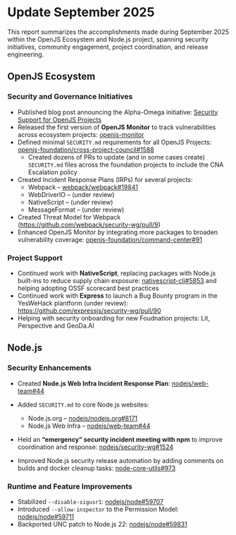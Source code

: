 # Update September 2025

This report summarizes the accomplishments made during September 2025 within the OpenJS Ecosystem and Node.js project, spanning security initiatives, community engagement, project coordination, and release engineering.

## OpenJS Ecosystem

### Security and Governance Initiatives

* Published blog post announcing the Alpha-Omega initiative: [Security Support for OpenJS Projects](https://openjsf.org/blog/security-support-for-openjs-projects)
* Released the first version of **OpenJS Monitor** to track vulnerabilities across ecosystem projects: [openjs-monitor](https://github.com/RafaelGSS/openjs-monitor)
* Defined minimal `SECURITY.md` requirements for all OpenJS Projects: [openjs-foundation/cross-project-council#1588](https://github.com/openjs-foundation/cross-project-council/pull/1588)
    * Created dozens of PRs to update (and in some cases create) `SECURITY.md` files across the foundation projects to include the CNA Escalation policy
* Created Incident Response Plans (IRPs) for several projects:
  * Webpack – [webpack/webpack#19841](https://github.com/webpack/webpack/pull/19841)
  * WebDriverIO – (under review)
  * NativeScript – (under review)
  * MessageFormat – (under review)
* Created Threat Model for Webpack (https://github.com/webpack/security-wg/pull/9)
* Enhanced OpenJS Monitor by integrating more packages to broaden vulnerability coverage: [openjs-foundation/command-center#91](https://github.com/openjs-foundation/command-center/pull/91)

### Project Support

* Continued work with **NativeScript**, replacing packages with Node.js built-ins to reduce supply chain exposure: [nativescript-cli#5853](https://github.com/NativeScript/nativescript-cli/pull/5853) and helping adopting OSSF scorecard best practices
* Continued work with **Express** to launch a Bug Bounty program in the YesWeHack plantform (under review): https://github.com/expressjs/security-wg/pull/90
* Helping with security onboarding for new Foudnation projects: Lit, Perspective and GeoDa.AI

## Node.js

### Security Enhancements

* Created **Node.js Web Infra Incident Response Plan**: [nodejs/web-team#44](https://github.com/nodejs/web-team/pull/44)
* Added `SECURITY.md` to core Node.js websites:

  * Node.js.org – [nodejs/nodejs.org#8171](https://github.com/nodejs/nodejs.org/pull/8171)
  * Node.js Web Infra – [nodejs/web-team#44](https://github.com/nodejs/web-team/pull/44)
* Held an **“emergency” security incident meeting with npm** to improve coordination and response: [nodejs/security-wg#1524](https://github.com/nodejs/security-wg/pull/1524)
* Improved Node.js security release automation by adding comments on builds and docker cleanup tasks: [node-core-utils#973](https://github.com/nodejs/node-core-utils/pull/973)

### Runtime and Feature Improvements

* Stabilized `--disable-sigusr1`: [nodejs/node#59707](https://github.com/nodejs/node/pull/59707)
* Introduced `--allow-inspector` to the Permission Model: [nodejs/node#59711](https://github.com/nodejs/node/pull/59711)
* Backported UNC patch to Node.js 22: [nodejs/node#59831](https://github.com/nodejs/node/pull/59831)
